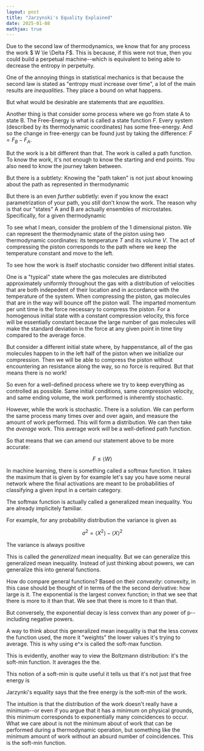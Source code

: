```yaml
---
layout: post
title: "Jarzynski's Equality Explained"
date: 2025-01-08
mathjax: true
---
```


Due to the second law of thermodynamics, we know that for any process the work $ W \le \Delta F$. This is because,
if this were not true, then you could build a perpetual machine--which is equivalent to being able to decrease the
entropy in perpetuity.

One of the annoying things in statistical mechanics is that because the second law is stated
as "entropy must increase over time", a lot of the main results are *inequalities*. They place a bound on
what happens. 

But what would be desirable are statements that are *equalities*.

Another thing is that consider some process where we go from state A to state B. The Free-Energy is what is called a
state function $F$. Every system (described by its thermodynamic coordinates) has some free-energy. And so
the change in free-energy can be found just by taking the difference: $F = F_B - F_A$.

But the work is a bit different than that. The work is called a path function. To know the work, it's not enough
to know the starting and end points. You also need to know the journey taken between.

But there is a subtlety: Knowing the "path taken" is not just about knowing about the path as represented in thermodynamic

But there is an even *further* subtletly: even if you know the exact parametrization of your path,
you *still* don't know the work. The reason why is that our "states" A and B are actually ensembles of microstates.
Specifically, for a given thermodynamic

To see what I mean, consider the problem of the 1 dimensional piston. We can represent the thermodynamic state of the
piston using two thermodynamic coordinates: its temperature $T$ and its volume $V$. The act of compressing the piston
corresponds to the path where we keep the temperature constant and move to the left.

To see how the work is itself stochastic consider two different initial states.

One is a "typical" state where the gas molecules are distributed approximately uniformly throughout the gas with
a distribution of velocities that are both indepedent of their location and in accordance with the temperature of
the system. When compressing the piston, gas molecules that are in the way will bounce off the piston wall.
The imparted momentum per unit time is the force necessary to compress the piston. For a homogenous initial state
with a constant compression velocity, this force will be essentially constant because the large number of gas molecules
will make the standard deviation in the force at any given point in time tiny compared to the average force.

But consider a different initial state where, by happenstance, all of the gas molecules happen to in the left half
of the piston when we initialize our compression. Then we will be able to compress the piston without encountering
an resistance along the way, so no force is required. But that means there is no work!

So even for a well-defined process where we try to keep everything as controlled as possible. Same initial conditions,
same compression velocity, and same ending volume, the work performed is inherently stochastic.

However, while the work is stochastic. There is a solution. We can perform the same process many times over 
and over again, and measure the amount of work performed. This will form a distribution. We can then take the *average*
work. This average work *will* be a well-defined path function.

So that means that we can amend our statement above to be more accurate:

$$F \le \langle W \rangle$$

In machine learning, there is something called a softmax function. It takes the maximum that is given by
for example let's say you have some neural network where the final activations are meant to be probabilities
of classifying a given input in a certain category. 

The softmax function is actually called a generalized mean inequality. You are already implicitely familiar.

For example, for any probability distribution the variance is given as 

$$\sigma^2 = \langle X^2 \rangle - \langle X \rangle^2$$

The variance is always positive

This is called the *generalized* mean inequality. But we can generalize this generalized mean inequality. Instead
of just thinking about powers, we can generalize this into general functions.

How do compare general functions? Based on their *convexity*: convexity, in this case should be thought of in terms
of the the second derivative: how large is it. The exponential is the largest convex function; in that we see that
there is more to it than that. We see that there is more to it than that.

But conversely, the exponential decay is less convex than any power of p--including negative powers.

A way to think about this generalized mean inequality is that the less convex the function used, the more
it "weights" the lower values it's trying to average. This is why using e^x is called the soft-max function.

This is evidently, another way to view the Boltzmann distribution: it's the soft-min function. It averages the 
the.

This notion of a soft-min is quite useful it tells us that it's not just that free energy is

Jarzynki's equality says that the free energy is the soft-min of the work.

The intuition is that the distribution of the work doesn't really have a minimum--or even if you argue that it has a minimum
on physical grounds, this minimum corresponds to exponentially many coincidences to occur. What we care about
is not the minimum about of work that can be performed during a thermodynamic operation, but something like
the minimum amount of work without an absurd number of coincidences. This is the soft-min function.
